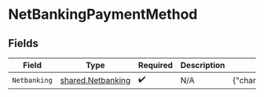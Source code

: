 # NetBankingPaymentMethod


## Fields

| Field                                                         | Type                                                          | Required                                                      | Description                                                   | Example                                                       |
| ------------------------------------------------------------- | ------------------------------------------------------------- | ------------------------------------------------------------- | ------------------------------------------------------------- | ------------------------------------------------------------- |
| `Netbanking`                                                  | [shared.Netbanking](../../../pkg/models/shared/netbanking.md) | :heavy_check_mark:                                            | N/A                                                           | {"channel":"link","netbanking_bank_code":3022}                |
